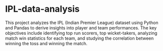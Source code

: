 # IPL-data-analysis
This project analyzes the IPL (Indian Premier League) dataset using Python and Pandas to derive insights into player and team performances. The key objectives include identifying top run scorers, top wicket-takers, analyzing match win statistics for each team, and studying the correlation between winning the toss and winning the match.
